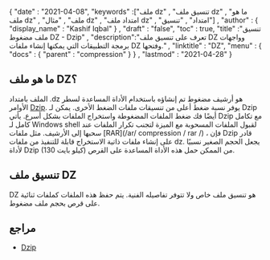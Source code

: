 {
  "date" : "2021-04-08",
  "keywords" :["ملف dz" , "تنسيق ملف dz" , "ما هو ملف dz" , "ملف" , "مثال dz" , "امتداد ملف dz" , "امتداد" , "تنسيق"] ,
  "author" : {
    "display_name" : "Kashif Iqbal"
} ,
  "draft" : "false",
  "toc" : true,
  "title" :"تنسيق ملف مضغوط DZ - Dzip" ,
  "description":"تعرف على تنسيق ملف DZ وواجهات برمجة التطبيقات التي يمكنها إنشاء ملفات DZ وفتحها." ,
  "linktitle" : "DZ",
  "menu" : {
    "docs" : {
      "parent" : "compression"
}
} ,
  "lastmod" : "2021-04-28"
}

## ما هو ملف DZ؟

الملف بامتداد .dz هو أرشيف مضغوط تم إنشاؤه باستخدام الأداة المساعدة لسطر الأوامر [Dzip](http://speeddemosarchive.com/dzip/). يوفر نسبة ضغط أعلى من تنسيقات ملفات الضغط الأخرى. يمكن لـ Dzip أيضًا فك ضغط الملفات المضغوطة واستخراج الملفات بشكل أسرع. يأتي Dzip مع تكامل كامل لـ Windows shell لقبول الملفات المسحوبة مع الميزة لتجنب تكرار الملفات عند سحبها إلى الأرشيف. مثل ملفات [RAR](/ar/ compression / rar /) ، فإن Dzip قادر على إنشاء ملفات ذاتية الاستخراج قابلة للتنفيذ من ملفات dz. يجعل الحجم الصغير نسبيًا لأداة Dzip (130 كيلو بايت) من الممكن حمل هذه الأداة المساعدة على القرص.

## تنسيق ملف DZ

DZ هو تنسيق ملف خاص ولا تتوفر تفاصيله الفنية. يتم حفظ هذه الملفات كملفات ثنائية على قرص بحجم ملف مضغوط.

## مراجع

* [Dzip](http://speeddemosarchive.com/dzip/)

